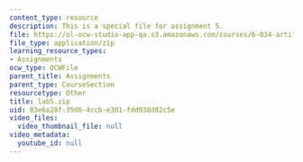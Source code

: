 ```yaml
---
content_type: resource
description: This is a special file for assignment 5.
file: https://ol-ocw-studio-app-qa.s3.amazonaws.com/courses/6-034-artificial-intelligence-fall-2010/83e6a28f35d64ccbe301fdd938d82c5e_lab5.zip
file_type: application/zip
learning_resource_types:
- Assignments
ocw_type: OCWFile
parent_title: Assignments
parent_type: CourseSection
resourcetype: Other
title: lab5.zip
uid: 83e6a28f-35d6-4ccb-e301-fdd938d82c5e
video_files:
  video_thumbnail_file: null
video_metadata:
  youtube_id: null
---
```

